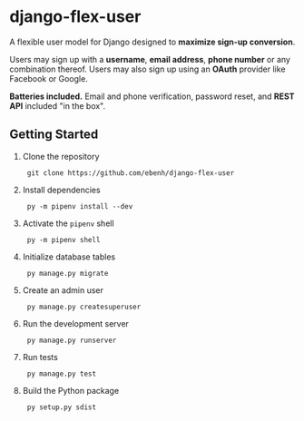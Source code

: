 # django-flex-user

A flexible user model for Django designed to **maximize sign-up conversion**.

Users may sign up with a **username**, **email address**, **phone number** or any combination thereof. Users may also
sign up using an **OAuth** provider like Facebook or Google.

**Batteries included.** Email and phone verification, password reset, and **REST API** included "in the box".

## Getting Started

1. Clone the repository

        git clone https://github.com/ebenh/django-flex-user

2. Install dependencies

        py -m pipenv install --dev

3. Activate the `pipenv` shell

        py -m pipenv shell

4. Initialize database tables

        py manage.py migrate

5. Create an admin user

        py manage.py createsuperuser

6. Run the development server

        py manage.py runserver

7. Run tests

        py manage.py test

8. Build the Python package

        py setup.py sdist